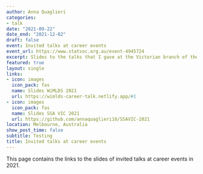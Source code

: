 ```yaml
---
author: Anna Quaglieri
categories:
- talk
date: "2021-09-22"
date_end: "2021-12-02"
draft: false
event: Invited talks at career events
event_url: https://www.statsoc.org.au/event-4945724
excerpt: Slides to the talks that I gave at the Victorian branch of the Satistical Society of Australia (SSA VIC) Early Career Panel and the Women in Machine Learning and Data Science (WiMLDS) meetup in Melbourne.
featured: true
layout: single
links:
- icon: images
  icon_pack: fas
  name: Slides WiMLDS 2021
  url: https://wimlds-career-talk.netlify.app/#1
- icon: images
  icon_pack: fas
  name: Slides SSA VIC 2021
  url: https://github.com/annaquaglieri16/SSAVIC-2021
location: Melbourne, Australia
show_post_time: false
subtitle: Testing
title: Invited talks at career events
---
```


This page contains the links to the slides of invited talks at career events in 2021.
